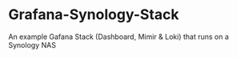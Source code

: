 # Grafana-Synology-Stack
An example Gafana Stack (Dashboard, Mimir &amp; Loki) that runs on a Synology NAS

